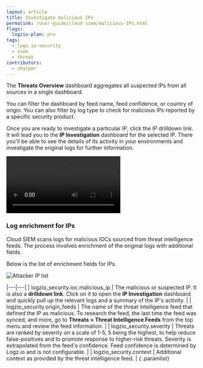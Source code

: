 ```yaml
---
layout: article
title: Investigate malicious IPs
permalink: /user-guide/cloud-siem/malicious-IPs.html
flags:
  logzio-plan: pro
tags:
  - logz.io-security
  - siem
  - threat
contributors:
  - shalper
---
```


The **Threats Overview** dashboard aggregates all suspected IPs from all sources in a single dashboard.

You can filter the dashboard by feed name, feed confidence, or country of origin. You can also filter by log type to check for malicious IPs reported by a specific security product.

Once you are ready to investigate a particular IP, click the IP drilldown link. It will lead you to the **IP Investigation** dashboard for the selected IP. There you'll be able to see the details of its activity in your environments and investigate the original logs for further information.


<video autoplay loop>
  <source src="https://dytvr9ot2sszz.cloudfront.net/logz-docs/siem/Investigate_IP-aug2021.mp4" type="video/mp4" />
</video>

### Log enrichment for IPs

Cloud SIEM scans logs for malicious IOCs sourced from threat intelligence feeds. The process involves enrichment of the original logs with additional fields.

Below is the list of enrichment fields for IPs.

![Attacker IP list](https://dytvr9ot2sszz.cloudfront.net/logz-docs/siem/malicious-ip-logs.png)

|---|---|
| logzio_security.ioc.malicious_ip | The malicious or suspected IP. It is also a **drilldown link**. Click on it to open the **IP Investigation** dashboard and quickly pull up the relevant logs and a summary of the IP's activity. |
| logzio_security.origin_feeds | The name of the threat intelligence feed that defined the IP as malicious. To research the feed, the last time the feed was synced, and more, go to **Threats > Threat Intelligence Feeds** from the top menu and review the feed information. |
| logzio_security.severity | Threats are ranked by severity on a scale of 1-5, 5 being the highest, to help reduce false-positives and to promote response to higher-risk threats. Severity is extrapolated from the feed's confidence. Feed confidence is determined by Logz.io and is not configurable. |
| logzio_security.context | Additional context as provided by the threat intelligence feed. |
{:.paramlist}
